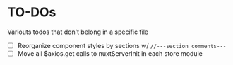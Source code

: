 # TO-DOs
Variouts todos that don't belong in a specific file

- [ ] Reorganize component styles by sections w/ `//---section comments---`
- [ ] Move all $axios.get calls to nuxtServerInit in each store module